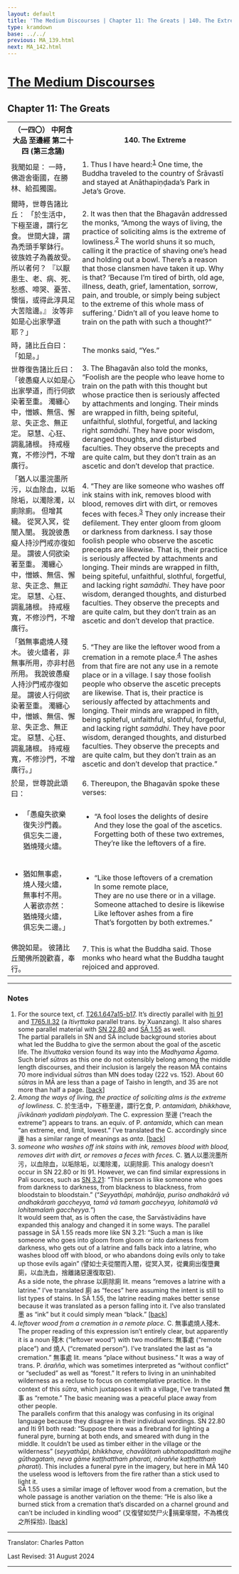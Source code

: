```yaml
---
layout: default
title: 'The Medium Discourses | Chapter 11: The Greats | 140. The Extreme'
type: kramdown
base: ../../
previous: MA_139.html
next: MA_142.html
---
```


<h1><a href='index.html'>The Medium Discourses</a></h1>
<h2>Chapter 11: The Greats</h2>

<table class="trans">
  <th class='ch'>（一四〇） 中阿含 大品 至邊經 第二十四 (第三念誦)</th>
  <th class='en'>140. The Extreme</th>
  <tr>
    <td class="ch" title='t125.2.647a17'>我聞如是： 一時，佛遊舍衛國，在勝林、給孤獨園。</td>
    <td id='p1'>1. Thus I have heard:<sup id="ref1"><a href="#n1">1</a></sup> One time, the Buddha traveled to the country of Śrāvastī and stayed at Anāthapiṇḍada’s Park in Jeta’s Grove.</td>
  </tr>
  <tr>
    <td class="ch" title='t125.2.647a18'>爾時，世尊告諸比丘： 「於生活中，下極至邊，謂行乞食。 世間大諱，謂為禿頭手擎鉢行。 彼族姓子為義故受。 所以者何？ 『以厭患生、老、病、死、愁慼、啼哭、憂苦、懊惱，或得此淳具足大苦陰邊。』 汝等非如是心出家學道耶？」</td>
    <td id='p2'>2. It was then that the Bhagavān addressed the monks, “Among the ways of living, the practice of soliciting alms is the extreme of lowliness.<sup id="ref2"><a href="#n2">2</a></sup> The world shuns it so much, calling it the practice of shaving one’s head and holding out a bowl. There’s a reason that those clansmen have taken it up. Why is that? ‘Because I’m tired of birth, old age, illness, death, grief, lamentation, sorrow, pain, and trouble, or simply being subject to the extreme of this whole mass of suffering.’ Didn’t all of you leave home to train on the path with such a thought?”</td>
  </tr>
  <tr>
    <td class="ch" title='t125.2.647a23'>時，諸比丘白曰： 「如是。」</td>
    <td>The monks said, “Yes.”</td>
  </tr>
  <tr>
    <td class="ch" title='t125.2.647a23'>世尊復告諸比丘曰： 「彼愚癡人以如是心出家學道，而行伺欲染著至重。 濁纏心中，憎嫉、無信、懈怠、失正念、無正定。 惡慧、心狂、調亂諸根。 持戒極寬，不修沙門，不增廣行。</td>
    <td id='p3'>3. The Bhagavān also told the monks, “Foolish are the people who leave home to train on the path with this thought but whose practice then is seriously affected by attachments and longing. Their minds are wrapped in filth, being spiteful, unfaithful, slothful, forgetful, and lacking right <em>samādhi</em>. They have poor wisdom, deranged thoughts, and disturbed faculties. They observe the precepts and are quite calm, but they don’t train as an ascetic and don’t develop that practice.</td>
  </tr>
  <tr>
    <td class="ch" title='t125.2.647a27'>「猶人以墨浣墨所污，以血除血，以垢除垢，以濁除濁，以廁除廁。 但增其穢。 從冥入冥，從闇入闇。 我說彼愚癡人持沙門戒亦復如是。 謂彼人伺欲染著至重。 濁纏心中，憎嫉、無信、懈怠、失正念、無正定。 惡慧、心狂、調亂諸根。 持戒極寬，不修沙門，不增廣行。</td>
    <td id='p4'>4. “They are like someone who washes off ink stains with ink, removes blood with blood, removes dirt with dirt, or removes feces with feces.<sup id="ref3"><a href="#n3">3</a></sup> They only increase their defilement. They enter gloom from gloom or darkness from darkness. I say those foolish people who observe the ascetic precepts are likewise. That is, their practice is seriously affected by attachments and longing. Their minds are wrapped in filth, being spiteful, unfaithful, slothful, forgetful, and lacking right <em>samādhi</em>. They have poor wisdom, deranged thoughts, and disturbed faculties. They observe the precepts and are quite calm, but they don’t train as an ascetic and don’t develop that practice.</td>
  </tr>
  <tr>
    <td class="ch" title='t125.2.647b4'>「猶無事處燒人殘木。 彼火燼者，非無事所用，亦非村邑所用。 我說彼愚癡人持沙門戒亦復如是。 謂彼人行伺欲染著至重。 濁纏心中，憎嫉、無信、懈怠、失正念、無正定。 惡慧、心狂、調亂諸根。 持戒極寬，不修沙門，不增廣行。」</td>
    <td id='p5'>5. “They are like the leftover wood from a cremation in a remote place.<sup id="ref4"><a href="#n4">4</a></sup> The ashes from that fire are not any use in a remote place or in a village. I say those foolish people who observe the ascetic precepts are likewise. That is, their practice is seriously affected by attachments and longing. Their minds are wrapped in filth, being spiteful, unfaithful, slothful, forgetful, and lacking right <em>samādhi</em>. They have poor wisdom, deranged thoughts, and disturbed faculties. They observe the precepts and are quite calm, but they don’t train as an ascetic and don’t develop that practice.”</td>
  </tr>
  <tr>
    <td class="ch" title='t125.2.647b9'>於是，世尊說此頌曰：</td>
    <td id='p6'>6. Thereupon, the Bhagavān spoke these verses:</td>
  </tr>
<tr>
  <td class="ch" title='t26.1.647b11'><ul class='verse'>
    <li>「愚癡失欲樂<br/>
    復失沙門義。<br/>
    俱忘失二邊，<br/>
    猶燒殘火燼。</li>
  </ul></td>
  <td><ul class='verse'>
    <li>“A fool loses the delights of desire<br/>
    And they lose the goal of the ascetics.<br/>
    Forgetting both of these two extremes,<br/>
    They’re like the leftovers of a fire.</li>
  </ul></td>
</tr>
<tr>
  <td class="ch" title='t26.1.647b13'><ul class='verse'>
    <li>猶如無事處，<br/>
    燒人殘火燼，<br/>
    無事村不用。<br/>
    人著欲亦然：<br/>
    猶燒殘火燼，<br/>
    俱忘失二邊。」</li>
  </ul></td>
  <td><ul class='verse'>
    <li>“Like those leftovers of a cremation<br/>
    In some remote place,<br/>
    They are no use there or in a village.<br/>
    Someone attached to desire is likewise<br/>
    Like leftover ashes from a fire<br/>
    That’s forgotten by both extremes.”</li>
  </ul></td>
</tr>
  <tr>
    <td class="ch" title='t125.2.647b16'>佛說如是。 彼諸比丘聞佛所說歡喜，奉行。</td>
    <td id='p7'>7. This is what the Buddha said. Those monks who heard what the Buddha taught rejoiced and approved.</td>
  </tr>
</table>

<hr/>

<h3 id="notes">Notes</h3>

<ol class="notes-list">
<li id="n1">For the source text, cf. <a href="https://cbetaonline.dila.edu.tw/zh/T01n0026_p0647a15" target="_blank">T26.1.647a15-b17</a>. It’s directly parallel with <a href="https://suttacentral.net/iti91" target="_blank">Iti 91</a> and <a href="https://cbetaonline.dila.edu.tw/zh/T17n0765_p0682a20" target="_blank">T765.II.32</a> (a <cite>Itivṛttaka</cite> parallel trans. by Xuanzang). It also shares some parallel material with <a href="https://suttacentral.net/sn22.80" target="_blank">SN 22.80</a> and <a href="../samyukta/01/SA1_55.html" target="_blank">SĀ 1.55</a> as well.<br/>
The partial parallels in SN and SĀ include background stories about what led the Buddha to give the sermon about the goal of the ascetic life. The <cite>Itivuttaka</cite> version found its way into the <cite>Madhyama Āgama</cite>. Such brief <em>sūtra</em>s as this one do not ostensibly belong among the middle length discourses, and their inclusion is largely the reason MĀ contains 70 more individual <em>sūtra</em>s than MN does today (222 vs. 152). About 60 <em>sūtra</em>s in MĀ are less than a page of Taisho in length, and 35 are not more than half a page. [<a href="#ref1">back</a>]</li>
<li id="n2"><em>Among the ways of living, the practice of soliciting alms is the extreme of lowliness.</em> C. <span class="ch">於生活中，下極至邊，謂行乞食</span>, P. <em>antamidaṁ, bhikkhave, jīvikānaṁ yadidaṁ piṇḍolyaṁ</em>. The C. expression <span class="ch">至邊</span> (“reach the extreme”) appears to trans. an equiv. of P. <em>antamida</em>, which can mean “an extreme, end, limit, lowest.” I’ve translated the C. accordingly since <span class="ch">邊</span> has a similar range of meanings as <em>anta</em>. [<a href="#ref2">back</a>]</li>
<li id="n3"><em>someone who washes off ink stains with ink, removes blood with blood, removes dirt with dirt, or removes a feces with feces.</em> C. <span class="ch">猶人以墨浣墨所污，以血除血，以垢除垢，以濁除濁，以廁除廁</span>. This analogy doesn’t occur in SN 22.80 or Iti 91. However, we can find similar expressions in Pali sources, such as <a href="https://suttacentral.net/sn3.21" target="_blank">SN 3.21</a>: “This person is like someone who goes from darkness to darkness, from blackness to blackness, from bloodstain to bloodstain.” (“<em>Seyyathāpi, mahārāja, puriso andhakārā vā andhakāraṁ gaccheyya, tamā vā tamaṁ gaccheyya, lohitamalā vā lohitamalaṁ gaccheyya.</em>”)<br/>
It would seem that, as is often the case, the Sarvāstivādins have expanded this analogy and changed it in some ways. The parallel passage in SĀ 1.55 reads more like SN 3.21: “Such a man is like someone who goes into gloom from gloom or into darkness from darkness, who gets out of a latrine and falls back into a latrine, who washes blood off with blood, or who abandons doing evils only to take up those evils again” (<span class="ch">譬如士夫從闇而入闇，從冥入冥，從糞廁出復墮糞廁，以血洗血，捨離諸惡還復取惡</span>).<br/>
As a side note, the phrase <span class="ch">以廁除廁</span> lit. means “removes a latrine with a latrine.” I’ve translated 廁 as “feces” here assuming the intent is still to list types of stains. In SĀ 1.55, the latrine reading makes better sense because it was translated as a person falling into it. I’ve also translated <span class="ch">墨</span> as “ink” but it could simply mean “black.” [<a href="#ref3">back</a>]</li>
<li id="n4"><em>leftover wood from a cremation in a remote place.</em> C. <span class="ch">無事處燒人殘木</span>. The proper reading of this expression isn’t entirely clear, but apparently it is a noun <span class="ch">殘木</span> (“leftover wood”) with two modifiers: <span class="ch">無事處</span> (“remote place”) and <span class="ch">燒人</span> (“cremated person”). I’ve translated the last as “a cremation.” <span class="ch">無事處</span> lit. means “place without business.” It was a way of trans. P. <em>ārañña</em>, which was sometimes interpreted as “without conflict” or “secluded” as well as “forest.” It refers to living in an uninhabited wilderness as a recluse to focus on contemplative practice. In the context of this <em>sūtra</em>, which juxtaposes it with a village, I’ve translated 無事 as “remote.” The basic meaning was a peaceful place away from other people.<br/>
The parallels confirm that this analogy was confusing in its original language because they disagree in their individual wordings. SN 22.80 and Iti 91 both read: “Suppose there was a firebrand for lighting a funeral pyre, burning at both ends, and smeared with dung in the middle. It couldn’t be used as timber either in the village or the wilderness”  (<em>seyyathāpi, bhikkhave, chavālātaṁ ubhatopadittaṁ majjhe gūthagataṁ, neva gāme kaṭṭhatthaṁ pharati, nāraññe kaṭṭhatthaṁ pharati</em>). This includes a funeral pyre in the imagery, but here in MĀ 140 the useless wood is leftovers from the fire rather than a stick used to light it.<br/>
SĀ 1.55 uses a similar image of leftover wood from a cremation, but the whole passage is another variation on the theme: “He is also like a burned stick from a cremation that’s discarded on a charnel ground and can’t be included in kindling wood” (<span class="ch">又復譬如焚尸火𣕊捐棄塜間，不為樵伐之所採拾</span>). [<a href="#ref4">back</a>]</li>
</ol>
<hr/>

<p class="translator">Translator: Charles Patton</p>
<p class='revised'>Last Revised: 31 August 2024</p>

<hr/>